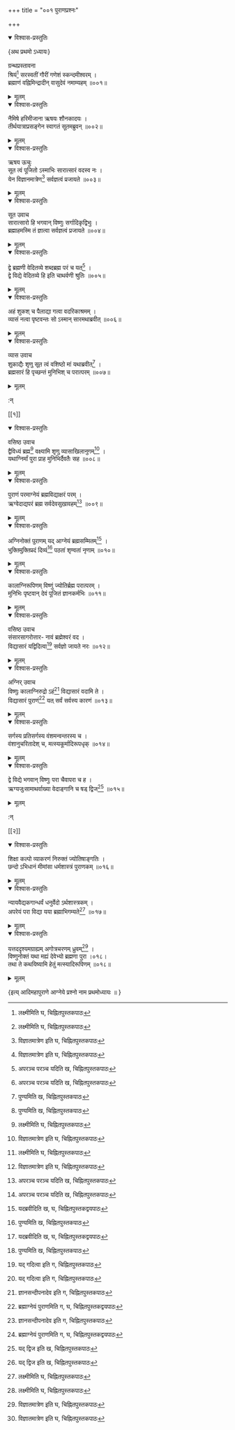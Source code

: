+++
title = "००१ पुराणप्रश्नः"

+++


<details open><summary>विश्वास-प्रस्तुतिः</summary>

\{अथ प्रथमो ऽध्यायः\}

ग्रन्थप्रस्तावना  
श्रियं[^१] सरस्वतीं गौरीं गणेशं स्कन्दमीश्वरम्   ।  
ब्रह्माणं वह्निमिन्द्रादीन् वासुदेवं नमाम्यहम्   ॥००१॥
</details>

<details><summary>मूलम्</summary>

\{अथ प्रथमो ऽध्यायः\}

ग्रन्थप्रस्तावना  
श्रियं[^१] सरस्वतीं गौरीं गणेशं स्कन्दमीश्वरम्   ।  
ब्रह्माणं वह्निमिन्द्रादीन् वासुदेवं नमाम्यहम्   ॥००१॥
</details>  

<details open><summary>विश्वास-प्रस्तुतिः</summary>

नैमिषे हरिमीजाना ऋषयः शौनकादयः ।  
तीर्थयात्राप्रसङ्गेन स्वागतं सूतमब्रुवन् ॥००२॥
</details>

<details><summary>मूलम्</summary>

नैमिषे हरिमीजाना ऋषयः शौनकादयः ।  
तीर्थयात्राप्रसङ्गेन स्वागतं सूतमब्रुवन् ॥००२॥
</details>  
    

<details open><summary>विश्वास-प्रस्तुतिः</summary>

ऋषय ऊचुः  
सूत त्वं पूजितो ऽस्माभिः सारात्सारं वदस्व नः   ।  
येन विज्ञानमात्रेण[^२] सर्वज्ञत्वं प्रजायते ॥००३॥
</details>

<details><summary>मूलम्</summary>

ऋषय ऊचुः  
सूत त्वं पूजितो ऽस्माभिः सारात्सारं वदस्व नः   ।  
येन विज्ञानमात्रेण[^२] सर्वज्ञत्वं प्रजायते ॥००३॥
</details>  
    

<details open><summary>विश्वास-प्रस्तुतिः</summary>

सूत उवाच  
सारात्सारो हि भगवान् विष्णुः सर्गादिकृद्विभुः   ।  
ब्रह्माहमस्मि तं ज्ञात्वा सर्वज्ञत्वं प्रजायते ॥००४॥
</details>

<details><summary>मूलम्</summary>

सूत उवाच  
सारात्सारो हि भगवान् विष्णुः सर्गादिकृद्विभुः   ।  
ब्रह्माहमस्मि तं ज्ञात्वा सर्वज्ञत्वं प्रजायते ॥००४॥
</details>  

<details open><summary>विश्वास-प्रस्तुतिः</summary>

द्वे ब्रह्मणी वेदितव्ये शब्दब्रह्म परं च यत्[^३] ।  
द्वे विद्ये वेदितव्ये हि इति चाथर्वणी श्रुतिः ॥००५॥
</details>

<details><summary>मूलम्</summary>

द्वे ब्रह्मणी वेदितव्ये शब्दब्रह्म परं च यत्[^३] ।  
द्वे विद्ये वेदितव्ये हि इति चाथर्वणी श्रुतिः ॥००५॥
</details>  

<details open><summary>विश्वास-प्रस्तुतिः</summary>

अहं शुकश् च पैलाद्या गत्वा वदरिकाश्रमम् ।  
व्यासं नत्वा पृष्टवन्तः सो ऽस्मान् सारमथाब्रवीत्   ॥००६॥
</details>

<details><summary>मूलम्</summary>

अहं शुकश् च पैलाद्या गत्वा वदरिकाश्रमम् ।  
व्यासं नत्वा पृष्टवन्तः सो ऽस्मान् सारमथाब्रवीत्   ॥००६॥
</details>  
    

<details open><summary>विश्वास-प्रस्तुतिः</summary>

व्यास उवाच  
शुकाद्यैः शृणु सूत त्वं वशिष्ठो मां यथाब्रवीत्[^५]   ।  
ब्रह्मसारं हि पृच्छन्तं मुनिभिश् च परात्परम् ॥००७॥
</details>

<details><summary>मूलम्</summary>

व्यास उवाच  
शुकाद्यैः शृणु सूत त्वं वशिष्ठो मां यथाब्रवीत्[^५]   ।  
ब्रह्मसारं हि पृच्छन्तं मुनिभिश् च परात्परम् ॥००७॥
</details>  
    
:न्  
    
[^१]: लक्ष्मीमिति घ, चिह्नितपुस्तकपाठः  
    
[^२]: विज्ञातमात्रेण इति घ, चिह्नितपुस्तकपाठः  
    
[^३]: अपरञ्च परञ्च यदिति ख, चिह्नितपुस्तकपाठः  
    
[^४]: यदब्रवीदिति ख, घ, चिह्नितपुस्तकद्वयपाठः  

[[१]]
    

<details open><summary>विश्वास-प्रस्तुतिः</summary>

वसिष्ठ उवाच  
द्वैविध्यं ब्रह्म[^१] वक्ष्यामि शृणु व्यासाखिलानुगम्[^२]   ।  
यथाग्निर्मां पुरा प्राह मुनिभिर्दैवतैः सह ॥००८॥
</details>

<details><summary>मूलम्</summary>

वसिष्ठ उवाच  
द्वैविध्यं ब्रह्म[^१] वक्ष्यामि शृणु व्यासाखिलानुगम्[^२]   ।  
यथाग्निर्मां पुरा प्राह मुनिभिर्दैवतैः सह ॥००८॥
</details>  

<details open><summary>विश्वास-प्रस्तुतिः</summary>

पुराणं परमाग्नेयं ब्रह्मविद्याक्षरं परम्   ।  
ऋग्वेदाद्यपरं ब्रह्म सर्वदेवसुखावहम्[^३] ॥००९॥
</details>

<details><summary>मूलम्</summary>

पुराणं परमाग्नेयं ब्रह्मविद्याक्षरं परम्   ।  
ऋग्वेदाद्यपरं ब्रह्म सर्वदेवसुखावहम्[^३] ॥००९॥
</details>  

<details open><summary>विश्वास-प्रस्तुतिः</summary>

अग्निनोक्तं पुराणम् यद् आग्नेयं ब्रह्मसम्मितम्[^४] ।  
भुक्तिमुक्तिप्रदं दिव्यं[^५] पठतां शृण्वतां नृणाम्   ॥०१०॥
</details>

<details><summary>मूलम्</summary>

अग्निनोक्तं पुराणम् यद् आग्नेयं ब्रह्मसम्मितम्[^४] ।  
भुक्तिमुक्तिप्रदं दिव्यं[^५] पठतां शृण्वतां नृणाम्   ॥०१०॥
</details>  

<details open><summary>विश्वास-प्रस्तुतिः</summary>

कालाग्निरूपिणम् विष्णुं ज्योतिर्ब्रह्म परात्परम् ।  
मुनिभिः पृष्टवान् देवं पूजितं ज्ञानकर्मभिः   ॥०११॥
</details>

<details><summary>मूलम्</summary>

कालाग्निरूपिणम् विष्णुं ज्योतिर्ब्रह्म परात्परम् ।  
मुनिभिः पृष्टवान् देवं पूजितं ज्ञानकर्मभिः   ॥०११॥
</details>  
    

<details open><summary>विश्वास-प्रस्तुतिः</summary>

वसिष्ठ उवाच  
संसारसागरोत्तार- नावं ब्रह्मेश्वरं वद ।  
विद्यासारं यद्विदित्वा[^६] सर्वज्ञो जायते नरः ॥०१२॥
</details>

<details><summary>मूलम्</summary>

वसिष्ठ उवाच  
संसारसागरोत्तार- नावं ब्रह्मेश्वरं वद ।  
विद्यासारं यद्विदित्वा[^६] सर्वज्ञो जायते नरः ॥०१२॥
</details>  
    

<details open><summary>विश्वास-प्रस्तुतिः</summary>

अग्निर् उवाच  
विष्णुः कालाग्निरुद्रो ऽहं[^७] विद्यासारं वदामि ते   ।  
विद्यासारं पुराणं[^८] यत् सर्वं सर्वस्य कारणं   ॥०१३॥
</details>

<details><summary>मूलम्</summary>

अग्निर् उवाच  
विष्णुः कालाग्निरुद्रो ऽहं[^७] विद्यासारं वदामि ते   ।  
विद्यासारं पुराणं[^८] यत् सर्वं सर्वस्य कारणं   ॥०१३॥
</details>  

<details open><summary>विश्वास-प्रस्तुतिः</summary>

सर्गस्य प्रतिसर्गस्य वंशमन्वन्तरस्य च ।  
वंशानुचरितादेश् च, मत्स्यकूर्मादिरूपधृक् ॥०१४॥
</details>

<details><summary>मूलम्</summary>

सर्गस्य प्रतिसर्गस्य वंशमन्वन्तरस्य च ।  
वंशानुचरितादेश् च, मत्स्यकूर्मादिरूपधृक् ॥०१४॥
</details>  

<details open><summary>विश्वास-प्रस्तुतिः</summary>

द्वे विद्ये भगवान् विष्णुः परा चैवापरा च ह ।  
ऋग्यजुःसामाथर्वाख्या वेदाङ्गानि च षड् द्विज[^९]   ॥०१५॥
</details>

<details><summary>मूलम्</summary>

द्वे विद्ये भगवान् विष्णुः परा चैवापरा च ह ।  
ऋग्यजुःसामाथर्वाख्या वेदाङ्गानि च षड् द्विज[^९]   ॥०१५॥
</details>  
    
:न्  
    
[^१]: द्वे विद्ये ब्रह्म इति घ, चिह्नितपुस्तकपाठः  
    
[^२]: अखिलात्मगमिति ख, चिह्नितपुस्तकपाठः  
    
[^३]: सर्ववेदमुखम् परमिति ख, चिह्नितपुस्तकपाठः  
    
[^४]: वेदसम्मितमिति ख, घ, चिह्नितपुस्तकद्वयपाठः  
    
[^५]: पुण्यमिति ख, चिह्नितपुस्तकपाठः  
    
[^६]: यद् गदित्वा इति ग, चिह्नितपुस्तकपाठः  
    
[^७]: ज्ञानसन्दीपनादेव इति ग, चिह्नितपुस्तकपाठः  
    
[^८]: ब्रह्माग्नेयं पुराणमिति ग, घ, चिह्नितपुस्तकद्वयपाठः  
    
[^९]: यद् द्विज इति ख, चिह्नितपुस्तकपाठः  

[[२]]
    

<details open><summary>विश्वास-प्रस्तुतिः</summary>

शिक्षा कल्पो व्याकरणं निरुक्तं ज्योतिषाङ्गतिः   ।  
छन्दो ऽभिधानं मीमांसा धर्मशास्त्रं पुराणकम्   ॥०१६॥
</details>

<details><summary>मूलम्</summary>

शिक्षा कल्पो व्याकरणं निरुक्तं ज्योतिषाङ्गतिः   ।  
छन्दो ऽभिधानं मीमांसा धर्मशास्त्रं पुराणकम्   ॥०१६॥
</details>  

<details open><summary>विश्वास-प्रस्तुतिः</summary>

न्यायवैद्यकगान्धर्वं धनुर्वेदो ऽर्थशास्त्रकम् ।  
अपरेयं परा विद्या यया ब्रह्माभिगम्यते[^१] ॥०१७॥
</details>

<details><summary>मूलम्</summary>

न्यायवैद्यकगान्धर्वं धनुर्वेदो ऽर्थशास्त्रकम् ।  
अपरेयं परा विद्या यया ब्रह्माभिगम्यते[^१] ॥०१७॥
</details>  

<details open><summary>विश्वास-प्रस्तुतिः</summary>

यत्तददृश्यमग्राह्यम् अगोत्रचरणम् ध्रुवम्[^२] ।  
विष्णुनोक्तं यथा मह्यं देवेभ्यो ब्रह्मणा पुरा   ।०१८।  
तथा ते कथयिष्यामि हेतुं मत्स्यादिरूपिणम् ॥०१८॥
</details>

<details><summary>मूलम्</summary>

यत्तददृश्यमग्राह्यम् अगोत्रचरणम् ध्रुवम्[^२] ।  
विष्णुनोक्तं यथा मह्यं देवेभ्यो ब्रह्मणा पुरा   ।०१८।  
तथा ते कथयिष्यामि हेतुं मत्स्यादिरूपिणम् ॥०१८॥
</details>  
    
\{इत्य् आदिमहापुराणे आग्नेये प्रश्नो नाम प्रथमोध्यायः ॥  \}
    